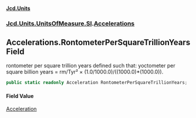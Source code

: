 #### [Jcd.Units](index.md 'index')
### [Jcd.Units.UnitsOfMeasure.SI](Jcd.Units.UnitsOfMeasure.SI.md 'Jcd.Units.UnitsOfMeasure.SI').[Accelerations](Accelerations.md 'Jcd.Units.UnitsOfMeasure.SI.Accelerations')

## Accelerations.RontometerPerSquareTrillionYears Field

rontometer per square trillion years defined such that: yoctometer per square billion years = rm/Tyr² × (1.0/1000.0)/((1000.0)*(1000.0)).

```csharp
public static readonly Acceleration RontometerPerSquareTrillionYears;
```

#### Field Value
[Acceleration](Acceleration.md 'Jcd.Units.UnitTypes.Acceleration')